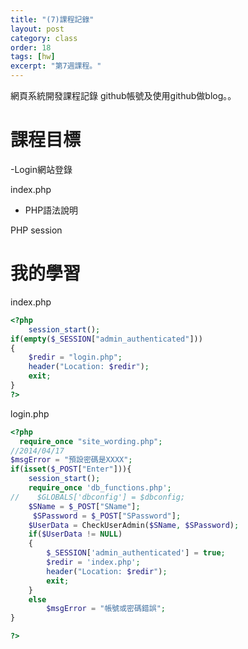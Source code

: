 ```yaml
---
title: "(7)課程記錄"
layout: post
category: class
order: 18
tags: [hw]
excerpt: "第7週課程。"
---
```

網頁系統開發課程記錄
github帳號及使用github做blog。。

# 課程目標
-Login網站登錄

index.php
- PHP語法說明

PHP session

# 我的學習

index.php


```php
<?php
    session_start(); 
if(empty($_SESSION["admin_authenticated"]))
{
    $redir = "login.php";
    header("Location: $redir");
    exit;
}
?>
```
login.php

```php
<?php
  require_once "site_wording.php";
//2014/04/17
$msgError = "預設密碼是XXXX";
if(isset($_POST["Enter"])){
    session_start();
    require_once 'db_functions.php';
//    $GLOBALS['dbconfig'] = $dbconfig;
    $SName = $_POST["SName"];
     $SPassword = $_POST["SPassword"];
    $UserData = CheckUserAdmin($SName, $SPassword);
    if($UserData != NULL)
    {
        $_SESSION['admin_authenticated'] = true;
        $redir = 'index.php';
        header("Location: $redir");
        exit;
    }
    else
        $msgError = "帳號或密碼錯誤";
}    

?>
```


[1]: https://github.com/        "GitHub"
[2]: https://pages.github.com/  "GitHub Pages"
[3]: https://jekyllrb.com/      "Jekyll"
[4]: http://markdown.tw         "Markdown文件"
[5]: http://dillinger.io/       "Dillinger"








